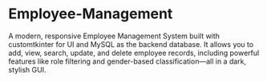 # Employee-Management
A modern, responsive Employee Management System built with customtkinter for UI and MySQL as the backend database. It allows you to add, view, search, update, and delete employee records, including powerful features like role filtering and gender-based classification—all in a dark, stylish GUI.
